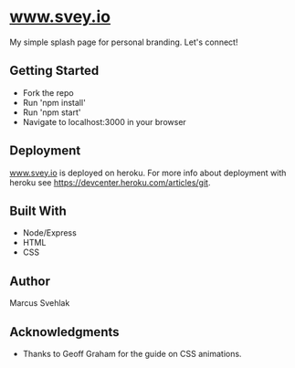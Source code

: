 # www.svey.io

My simple splash page for personal branding. Let's connect!

## Getting Started

* Fork the repo
* Run 'npm install'
* Run 'npm start'
* Navigate to localhost:3000 in your browser

## Deployment

www.svey.io is deployed on heroku. For more info about deployment with heroku see https://devcenter.heroku.com/articles/git. 

## Built With

* Node/Express
* HTML
* CSS

## Author

Marcus Svehlak

## Acknowledgments

* Thanks to Geoff Graham for the guide on CSS animations.
